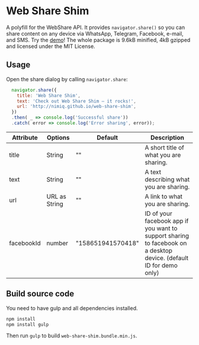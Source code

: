 # Web Share Shim
A polyfill for the WebShare API. It provides `navigator.share()` so you can share content on any device via WhatsApp, Telegram, Facebook, e-mail, and SMS.
Try the [demo](http://nimiq.github.io/web-share-shim/demo/)! The whole package is 9.6kB minified, 4kB gzipped and licensed under the MIT License.

## Usage
Open the share dialog by calling `navigator.share`:

```javascript
  navigator.share({
    title: 'Web Share Shim',
    text: 'Check out Web Share Shim — it rocks!',
    url: 'http://nimiq.github.io/web-share-shim',
  })
  .then( _ => console.log('Successful share'))
  .catch( error => console.log('Error sharing', error));
```

Attribute | Options | Default | Description
----------|---------|---------|------------
title | String | "" | A short title of what you are sharing.
text | String | "" | A text describing what you are sharing.
url | URL as String | "" | A link to what you are sharing.
facebookId | number | "158651941570418" | ID of your facebook app if you want to support sharing to facebook on a desktop device. (default ID for demo only)

## Build source code
You need to have gulp and all dependencies installed.

```sh
npm install 
npm install gulp
```
Then run `gulp` to build `web-share-shim.bundle.min.js`.

